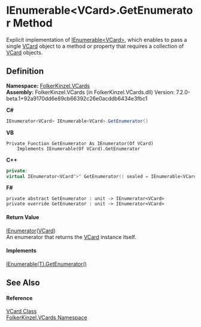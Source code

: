 # IEnumerable&lt;VCard&gt;.GetEnumerator Method


Explicit implementation of <a href="https://learn.microsoft.com/dotnet/api/system.collections.generic.ienumerable-1" target="_blank" rel="noopener noreferrer">IEnumerable&lt;VCard&gt;</a>, which enables to pass a single <a href="23413828-9a4a-2851-b88b-84d0afcb0031.md">VCard</a> object to a method or property that requires a collection of <a href="23413828-9a4a-2851-b88b-84d0afcb0031.md">VCard</a> objects.



## Definition
**Namespace:** <a href="67dce261-ab8f-dd0a-4c0c-bc2633c1719e.md">FolkerKinzel.VCards</a>  
**Assembly:** FolkerKinzel.VCards (in FolkerKinzel.VCards.dll) Version: 7.2.0-beta.1+92a9170dd6e89cb66392c26e0acddb6434e3fbc1

**C#**
``` C#
IEnumerator<VCard> IEnumerable<VCard>.GetEnumerator()
```
**VB**
``` VB
Private Function GetEnumerator As IEnumerator(Of VCard)
	Implements IEnumerable(Of VCard).GetEnumerator
```
**C++**
``` C++
private:
virtual IEnumerator<VCard^>^ GetEnumerator() sealed = IEnumerable<VCard^>::GetEnumerator
```
**F#**
``` F#
private abstract GetEnumerator : unit -> IEnumerator<VCard> 
private override GetEnumerator : unit -> IEnumerator<VCard> 
```



#### Return Value
<a href="https://learn.microsoft.com/dotnet/api/system.collections.generic.ienumerator-1" target="_blank" rel="noopener noreferrer">IEnumerator</a>(<a href="23413828-9a4a-2851-b88b-84d0afcb0031.md">VCard</a>)  
An enumerator that returns the <a href="23413828-9a4a-2851-b88b-84d0afcb0031.md">VCard</a> instance itself.

#### Implements
<a href="https://learn.microsoft.com/dotnet/api/system.collections.generic.ienumerable-1.getenumerator" target="_blank" rel="noopener noreferrer">IEnumerable(T).GetEnumerator()</a>  


## See Also


#### Reference
<a href="23413828-9a4a-2851-b88b-84d0afcb0031.md">VCard Class</a>  
<a href="67dce261-ab8f-dd0a-4c0c-bc2633c1719e.md">FolkerKinzel.VCards Namespace</a>  
